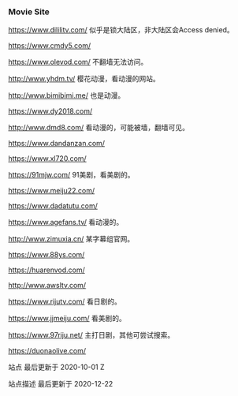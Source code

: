 ### Movie Site

<https://www.dililitv.com/>  似乎是锁大陆区，非大陆区会Access denied。

<https://www.cmdy5.com/>

<https://www.olevod.com/> 不翻墙无法访问。

<http://www.yhdm.tv/> 樱花动漫，看动漫的网站。

<http://www.bimibimi.me/> 也是动漫。

<https://www.dy2018.com/>

<http://www.dmd8.com/> 看动漫的，可能被墙，翻墙可见。

<https://www.dandanzan.com/>

<https://www.xl720.com/>

<https://91mjw.com/> 91美剧，看美剧的。

<https://www.meiju22.com/>

<https://www.dadatutu.com/>

<https://www.agefans.tv/> 看动漫的。

<http://www.zimuxia.cn/> 某字幕组官网。

<https://www.88ys.com/>

<https://huarenvod.com/>

<http://www.awsltv.com/>

<https://www.rijutv.com/> 看日剧的。

<https://www.jjmeiju.com/> 看美剧的。

<https://www.97riju.net/> 主打日剧，其他可尝试搜索。

<https://duonaolive.com/>

站点 最后更新于 2020-10-01 Z 

站点描述 最后更新于 2020-12-22
 
